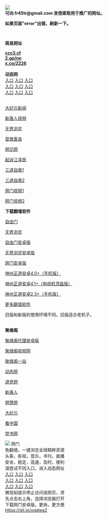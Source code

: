 <td align="center"><a target="_blank" href="https://raw.githubusercontent.com/szzd1/2/master/6.JPG"><img src="https://raw.githubusercontent.com/szzd1/2/master/6.JPG" style="max-width:100%;"></a></td><br>
<strong>可向 fr45tr@gmail.com 发信索取用于推广的网址。</strong>
<p><strong>如果页面"error"出错，刷新一下。</strong></p>
<br>
<p><strong>简易网址</strong></p>
<strong><a href="http://ccc3.cf">ccc3.cf</a></strong><br>
<strong><a href="http://2.gp/nn">2.gp/nn</a></strong><br>
<strong><a href="http://x.co/2226">x.co/2226</a></strong><br>
<br>
<strong>动态网</strong>
<br>
      <a href="http://t.cn/R1zINx0" rel="nofollow">入口</a>
      <a href="http://61.228.188.180/1" rel="nofollow">入口</a>
      <a href="http://aquzkt.qkwkhtgq.ml/70cdtw" rel="nofollow">入口</a><br>
      <a href="http://aquzkt.qkwkhtgq.ml/70hdtw" rel="nofollow">入口</a>
      <a href="http://aquzkt.qkwkhtgq.ml/70ip03dw" rel="nofollow">入口</a>
      <a href="http://aquzkt.qkwkhtgq.ml/70fdtw" rel="nofollow">入口</a><br>
      <a href="http://aquzkt.qkwkhtgq.ml/70sdtw" rel="nofollow">入口</a>
      <a href="http://aquzkt.qkwkhtgq.ml/70ip04dw" rel="nofollow">入口</a>
      <a href="http://aquzkt.qkwkhtgq.ml/70hdtw" rel="nofollow">入口</a><br>

<br>
<p><a href="http://t.cn/R1zIN8v" rel="nofollow">大纪元新闻</a></p>
<p><a href="http://t.cn/R1zINBe" rel="nofollow">新唐人视频</a></p>
<p><a href="http://t.cn/R1zIpvv" rel="nofollow">无界浏览</a></p>
<p><a href="http://aquzkt.qkwkhtgq.ml/70gqg" rel="nofollow">营救善良</a></p>
<p><a href="http://aquzkt.qkwkhtgq.ml/mjw" rel="nofollow">明见网</a></p>
<p><a href="http://aquzkt.qkwkhtgq.ml/70gsj" rel="nofollow">起诉江泽民</a></p>
<p><a href="http://t.cn/R1zIN4H">三退自救1</a></p>
<p><a href="http://aquzkt.qkwkhtgq.ml/70gst" rel="nofollow">三退自救2</a></p>
<p><a href="http://t.cn/R1zINZG" rel="nofollow">网门视频1</a></p>
<p><a href="http://sycitq.ctwfyxqa.cf" rel="nofollow">网门视频2</a></p>
<p><strong>下载翻墙软件</strong></p>


<p><a href="https://git.io/fgp" rel="nofollow">自由门</a></p>
<p><a href="https://git.io/vEJlj rel="nofollow">无界浏览</a></p>
<p><a href="https://git.io/fgma" rel="nofollow">自由门安卓版</a></p>
<p><a href="https://s3.amazonaws.com/693/um.apk" rel="nofollow">无界浏览安卓版</a></p>
<p><a href="https://git.io/ogatea2">网门安卓版</a></p>
<p><a href="https://git.io/vQjqe" rel="nofollow">神州正道安卓4.0+（手机版）</a></p>
<p><a href="https://git.io/vAonz" rel="nofollow">神州正道安卓4.1+（电视机顶盒版）</a></p>
<p><a href="https://git.io/vA5GO" rel="nofollow">神州正道安卓2.3+（手机版）</a></p>
<p><a href="https://github.com/bannedbook/fanqiang/wiki">更多翻墙软件</a></p>
旧版和新版的使用环境不同。旧版适合老机子。<br>


<br>
<p><strong>聚缘阁</strong></p>
<p><a href="https://github.com/hao369/a/raw/master/j8.apk">聚缘阁代理安卓版</a></p>
<p><a href="http://e3.s42f.ga/9.html" rel="nofollow">聚缘阁视频网</a></p>
<p><a href="http://e3.s42f.ga/u7/" rel="nofollow">聚缘阁一站</a></p>
<p><a href="http://e3.s42f.ga/523/?3654" rel="nofollow">动态网</a></p>
<p><a href="http://e3.s42f.ga/523/?id=8" rel="nofollow">退党网</a></p>
<p><a href="http://e3.s42f.ga/523/?id=5" rel="nofollow">新唐人</a></p>
<p><a href="http://e3.s42f.ga/523/?id=3" rel="nofollow">明慧网</a></p>
<p><a href="http://e3.s42f.ga/523/?id=7" rel="nofollow">大纪元</a></p>
<p><a href="http://e3.s42f.ga/523/?id=11" rel="nofollow">看中国</a></p>
<p><a href="http://e3.s42f.ga/523/?id=16" rel="nofollow">禁书网</a></p>
<td align="center"><a target="_blank" href="https://cloud.githubusercontent.com/assets/11880933/13434984/f430fae2-e012-11e5-814f-c2df1e82b247.jpg"><img src="https://cloud.githubusercontent.com/assets/11880933/13434984/f430fae2-e012-11e5-814f-c2df1e82b247.jpg" style="max-width:100%;"></a></td>
  </tr>
  <tr>
    <td align="center">网门<br>
      免翻墙，一键浏览全球精粹资源<br>
      头条，影视，音乐，书刊，直播<br>
      安全，稳定，高速，及时，便利<br>
    </td>
  </tr><tr>
    <td align="center">请尝试不同入口，进入动态网址<br>      
      <a href="https://s3.us-east-2.amazonaws.com/ogateh/show.htm?from=852" rel="nofollow">入口</a>
      <a href="https://s3.eu-west-2.amazonaws.com/ogatel/show.htm?from=852" rel="nofollow">入口</a>
      <a href="https://s3.amazonaws.com/ogate/show.htm?from=852" rel="nofollow">入口</a><br>
      <a href="https://s3.ap-northeast-2.amazonaws.com/ogates/show.htm?from=852" rel="nofollow">入口</a>
      <a href="https://s3.eu-central-1.amazonaws.com/ogatef/show.htm?from=852" rel="nofollow">入口</a>
      <a href="https://s3.ap-south-1.amazonaws.com/ogatem/show.htm?from=852" rel="nofollow">入口</a><br>
      <a href="https://s3-us-west-1.amazonaws.com/ogaten/show.htm?from=852" rel="nofollow">入口</a>
      <a href="https://s3.ca-central-1.amazonaws.com/ogatec/show.htm?from=852" rel="nofollow">入口</a>
      <a href="https://s3-ap-northeast-1.amazonaws.com/ogatet/show.htm?from=852" rel="nofollow">入口</a><br>
      微信如提示停止访问该网页，须<br>
      先点击右上角，选择浏览器打开<br>
    </td>
  </tr>
  <tr>
    <td align="center">
      下载网门安卓版，更快，更方便<br><a href="https://raw.githubusercontent.com/oGate2/up/master/oGate.apk" rel="nofollow">https://git.io/ogatea2</a><br>
